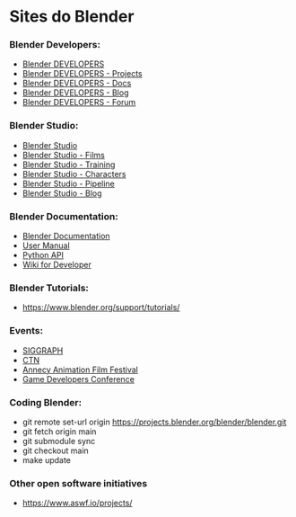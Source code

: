 # Sites do Blender

### Blender Developers:
- [Blender DEVELOPERS](https://developer.blender.org/)
- [Blender DEVELOPERS - Projects](https://projects.blender.org/)
- [Blender DEVELOPERS - Docs](https://wiki.blender.org/wiki/Main_Page)
- [Blender DEVELOPERS - Blog](https://code.blender.org/)
- [Blender DEVELOPERS - Forum](https://devtalk.blender.org/top?period=quarterly)

### Blender Studio:
- [Blender Studio](https://studio.blender.org/)
- [Blender Studio - Films](https://studio.blender.org/films/)
- [Blender Studio - Training](https://studio.blender.org/training/)
- [Blender Studio - Characters](https://studio.blender.org/characters/)
- [Blender Studio - Pipeline](https://studio.blender.org/pipeline/)
- [Blender Studio - Blog](https://studio.blender.org/blog/)

### Blender Documentation:
- [Blender Documentation](https://docs.blender.org/)
- [User Manual](https://docs.blender.org/manual/en/latest/)
- [Python API](https://docs.blender.org/api/current/)
- [Wiki for Developer](https://wiki.blender.org/wiki/Main_Page)

### Blender Tutorials:
- https://www.blender.org/support/tutorials/

### Events:
- [SIGGRAPH](https://www.siggraph.org/)
- [CTN](https://ctn-events.com/)
- [Annecy Animation Film Festival](https://www.annecyfestival.com/home)
- [Game Developers Conference](https://gdconf.com/)

### Coding Blender:
- git remote set-url origin https://projects.blender.org/blender/blender.git
- git fetch origin main
- git submodule sync
- git checkout main
- make update

### Other open software initiatives
- https://www.aswf.io/projects/
